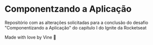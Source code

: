# Componentzando a Aplicação

Repositório com as alterações solicitadas para a conclusão do desafio "Componentizando a Aplicação" do capítulo I do Ignite da Rocketseat

Made with love by Vine 💜
